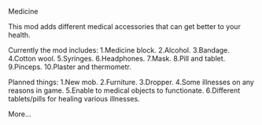 Medicine

This mod adds different medical accessories that can get better to your health.

Currently the mod includes:
   1.Medicine block.
   2.Alcohol.
   3.Bandage.
   4.Cotton wool.
   5.Syringes.
   6.Headphones.
   7.Mask.
   8.Pill and tablet.
   9.Pinceps.
   10.Plaster and thermometr.
   
Planned things:
   1.New mob.
   2.Furniture.
   3.Dropper.
   4.Some illnesses on any reasons in game.
   5.Enable to medical objects to functionate.
   6.Different tablets/pills for healing various illnesses.
   
   More...
